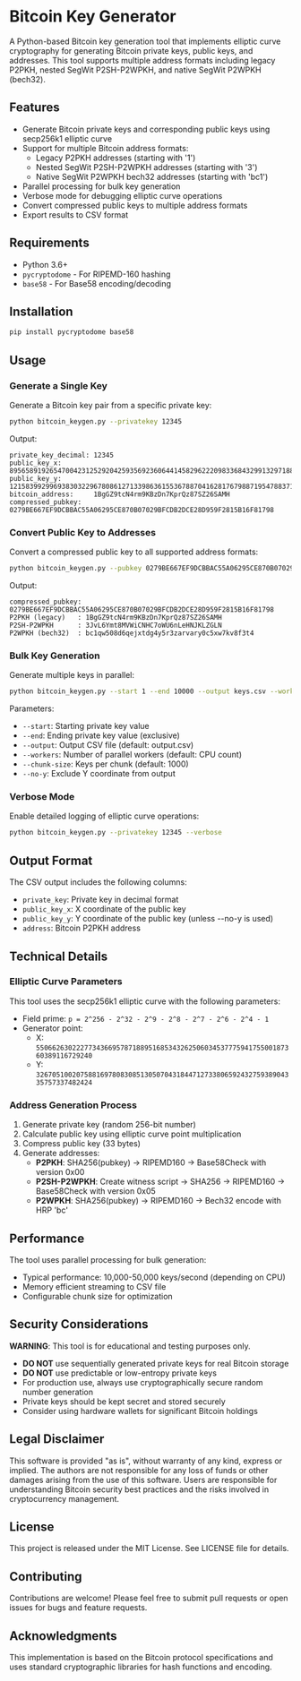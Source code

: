 # Bitcoin Key Generator

A Python-based Bitcoin key generation tool that implements elliptic curve cryptography for generating Bitcoin private keys, public keys, and addresses. This tool supports multiple address formats including legacy P2PKH, nested SegWit P2SH-P2WPKH, and native SegWit P2WPKH (bech32).

## Features

- Generate Bitcoin private keys and corresponding public keys using secp256k1 elliptic curve
- Support for multiple Bitcoin address formats:
  - Legacy P2PKH addresses (starting with '1')
  - Nested SegWit P2SH-P2WPKH addresses (starting with '3')
  - Native SegWit P2WPKH bech32 addresses (starting with 'bc1')
- Parallel processing for bulk key generation
- Verbose mode for debugging elliptic curve operations
- Convert compressed public keys to multiple address formats
- Export results to CSV format

## Requirements

- Python 3.6+
- `pycryptodome` - For RIPEMD-160 hashing
- `base58` - For Base58 encoding/decoding

## Installation

```bash
pip install pycryptodome base58
```

## Usage

### Generate a Single Key

Generate a Bitcoin key pair from a specific private key:

```bash
python bitcoin_keygen.py --privatekey 12345
```

Output:
```
private_key_decimal: 12345
public_key_x:        89565891926547004231252920425935692360644145829622209833684329913297188986597
public_key_y:        12158399299693830322967808612713398636155367887041628176798871954788371653930
bitcoin_address:     1BgGZ9tcN4rm9KBzDn7KprQz87SZ26SAMH
compressed_pubkey:   0279BE667EF9DCBBAC55A06295CE870B07029BFCDB2DCE28D959F2815B16F81798
```

### Convert Public Key to Addresses

Convert a compressed public key to all supported address formats:

```bash
python bitcoin_keygen.py --pubkey 0279BE667EF9DCBBAC55A06295CE870B07029BFCDB2DCE28D959F2815B16F81798
```

Output:
```
compressed_pubkey: 0279BE667EF9DCBBAC55A06295CE870B07029BFCDB2DCE28D959F2815B16F81798
P2PKH (legacy)   : 1BgGZ9tcN4rm9KBzDn7KprQz87SZ26SAMH
P2SH-P2WPKH      : 3JvL6Ymt8MVWiCNHC7oWU6nLeHNJKLZGLN
P2WPKH (bech32)  : bc1qw508d6qejxtdg4y5r3zarvary0c5xw7kv8f3t4
```

### Bulk Key Generation

Generate multiple keys in parallel:

```bash
python bitcoin_keygen.py --start 1 --end 10000 --output keys.csv --workers 4
```

Parameters:
- `--start`: Starting private key value
- `--end`: Ending private key value (exclusive)
- `--output`: Output CSV file (default: output.csv)
- `--workers`: Number of parallel workers (default: CPU count)
- `--chunk-size`: Keys per chunk (default: 1000)
- `--no-y`: Exclude Y coordinate from output

### Verbose Mode

Enable detailed logging of elliptic curve operations:

```bash
python bitcoin_keygen.py --privatekey 12345 --verbose
```

## Output Format

The CSV output includes the following columns:
- `private_key`: Private key in decimal format
- `public_key_x`: X coordinate of the public key
- `public_key_y`: Y coordinate of the public key (unless --no-y is used)
- `address`: Bitcoin P2PKH address

## Technical Details

### Elliptic Curve Parameters

This tool uses the secp256k1 elliptic curve with the following parameters:
- Field prime: `p = 2^256 - 2^32 - 2^9 - 2^8 - 2^7 - 2^6 - 2^4 - 1`
- Generator point: 
  - X: `55066263022277343669578718895168534326250603453777594175500187360389116729240`
  - Y: `32670510020758816978083085130507043184471273380659243275938904335757337482424`

### Address Generation Process

1. Generate private key (random 256-bit number)
2. Calculate public key using elliptic curve point multiplication
3. Compress public key (33 bytes)
4. Generate addresses:
   - **P2PKH**: SHA256(pubkey) → RIPEMD160 → Base58Check with version 0x00
   - **P2SH-P2WPKH**: Create witness script → SHA256 → RIPEMD160 → Base58Check with version 0x05
   - **P2WPKH**: SHA256(pubkey) → RIPEMD160 → Bech32 encode with HRP 'bc'

## Performance

The tool uses parallel processing for bulk generation:
- Typical performance: 10,000-50,000 keys/second (depending on CPU)
- Memory efficient streaming to CSV file
- Configurable chunk size for optimization

## Security Considerations

**WARNING**: This tool is for educational and testing purposes only.

- **DO NOT** use sequentially generated private keys for real Bitcoin storage
- **DO NOT** use predictable or low-entropy private keys
- For production use, always use cryptographically secure random number generation
- Private keys should be kept secret and stored securely
- Consider using hardware wallets for significant Bitcoin holdings

## Legal Disclaimer

This software is provided "as is", without warranty of any kind, express or implied. The authors are not responsible for any loss of funds or other damages arising from the use of this software. Users are responsible for understanding Bitcoin security best practices and the risks involved in cryptocurrency management.

## License

This project is released under the MIT License. See LICENSE file for details.

## Contributing

Contributions are welcome! Please feel free to submit pull requests or open issues for bugs and feature requests.

## Acknowledgments

This implementation is based on the Bitcoin protocol specifications and uses standard cryptographic libraries for hash functions and encoding.